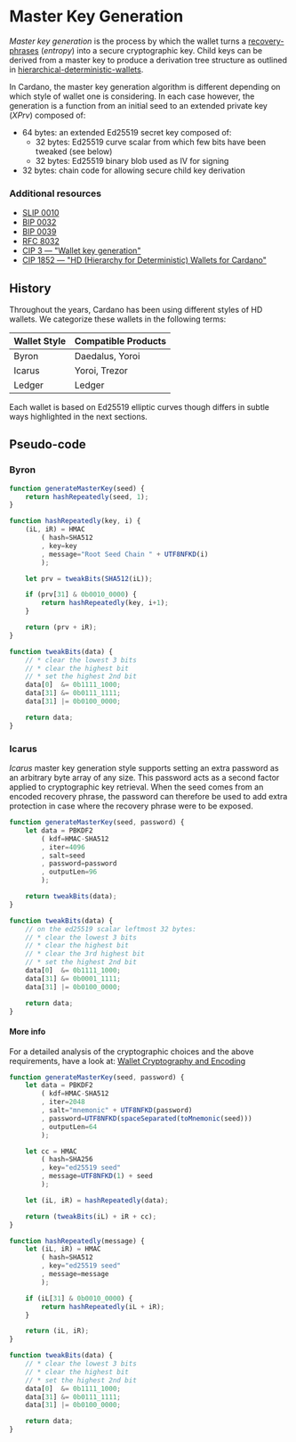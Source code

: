 # Master Key Generation

_Master key generation_ is the process by which the wallet turns a
[recovery-phrases](recovery-phrases.md#seeds--entropy)
(_entropy_) into
a secure cryptographic key. Child keys can be derived from a master key to produce
a derivation tree structure as outlined in
[hierarchical-deterministic-wallets](hierarchical-deterministic-wallets.md).

In Cardano, the master key generation algorithm is different depending on which style of wallet
one is considering. In each case however, the generation is a function from an initial
seed to an extended private key (_XPrv_) composed of:

- 64 bytes: an extended Ed25519 secret key composed of:
    - 32 bytes: Ed25519 curve scalar from which few bits have been tweaked (see below)
    - 32 bytes: Ed25519 binary blob used as IV for signing
- 32 bytes: chain code for allowing secure child key derivation

### Additional resources

- [SLIP 0010](https://github.com/satoshilabs/slips/blob/master/slip-0010.md)
- [BIP 0032](https://github.com/bitcoin/bips/blob/master/bip-0032.mediawiki)
- [BIP 0039](https://github.com/bitcoin/bips/blob/master/bip-0039.mediawiki)
- [RFC 8032](https://tools.ietf.org/html/rfc8032#section-5.1.5)
- [CIP 3 — "Wallet key generation"](https://cips.cardano.org/cips/cip3/)
- [CIP 1852 — "HD (Hierarchy for Deterministic) Wallets for Cardano"](https://cips.cardano.org/cips/cip1852/)

## History

Throughout the years, Cardano has been using different styles of HD wallets.
We categorize these wallets in the following terms:

Wallet Style | Compatible Products
---          | ---
Byron        | Daedalus, Yoroi
Icarus       | Yoroi, Trezor
Ledger       | Ledger

Each wallet is based on Ed25519 elliptic curves though differs in subtle ways
highlighted in the next sections.

## Pseudo-code

### Byron

```js
function generateMasterKey(seed) {
    return hashRepeatedly(seed, 1);
}

function hashRepeatedly(key, i) {
    (iL, iR) = HMAC
        ( hash=SHA512
        , key=key
        , message="Root Seed Chain " + UTF8NFKD(i)
        );

    let prv = tweakBits(SHA512(iL));

    if (prv[31] & 0b0010_0000) {
        return hashRepeatedly(key, i+1);
    }

    return (prv + iR);
}

function tweakBits(data) {
    // * clear the lowest 3 bits
    // * clear the highest bit
    // * set the highest 2nd bit
    data[0]  &= 0b1111_1000;
    data[31] &= 0b0111_1111;
    data[31] |= 0b0100_0000;

    return data;
}
```

### Icarus

_Icarus_ master key generation style supports setting an extra password as an arbitrary
byte array of any size. This password acts as a second factor applied to cryptographic key
retrieval. When the seed comes from an encoded recovery phrase, the password can therefore
be used to add extra protection in case where the recovery phrase were to be exposed.

```js
function generateMasterKey(seed, password) {
    let data = PBKDF2
        ( kdf=HMAC-SHA512
        , iter=4096
        , salt=seed
        , password=password
        , outputLen=96
        );

    return tweakBits(data);
}

function tweakBits(data) {
    // on the ed25519 scalar leftmost 32 bytes:
    // * clear the lowest 3 bits
    // * clear the highest bit
    // * clear the 3rd highest bit
    // * set the highest 2nd bit
    data[0]  &= 0b1111_1000;
    data[31] &= 0b0001_1111;
    data[31] |= 0b0100_0000;

    return data;
}
```

#### More info

For a detailed analysis of the cryptographic choices and the above requirements,
have a look at: [Wallet Cryptography and Encoding](https://github.com/input-output-hk/chain-wallet-libs/blob/master/doc/CRYPTO.md#master-key-generation-to-cryptographic-key)

```js
function generateMasterKey(seed, password) {
    let data = PBKDF2
        ( kdf=HMAC-SHA512
        , iter=2048
        , salt="mnemonic" + UTF8NFKD(password)
        , password=UTF8NFKD(spaceSeparated(toMnemonic(seed)))
        , outputLen=64
        );

    let cc = HMAC
        ( hash=SHA256
        , key="ed25519 seed"
        , message=UTF8NFKD(1) + seed
        );

    let (iL, iR) = hashRepeatedly(data);

    return (tweakBits(iL) + iR + cc);
}

function hashRepeatedly(message) {
    let (iL, iR) = HMAC
        ( hash=SHA512
        , key="ed25519 seed"
        , message=message
        );

    if (iL[31] & 0b0010_0000) {
        return hashRepeatedly(iL + iR);
    }

    return (iL, iR);
}

function tweakBits(data) {
    // * clear the lowest 3 bits
    // * clear the highest bit
    // * set the highest 2nd bit
    data[0]  &= 0b1111_1000;
    data[31] &= 0b0111_1111;
    data[31] |= 0b0100_0000;

    return data;
}
```
